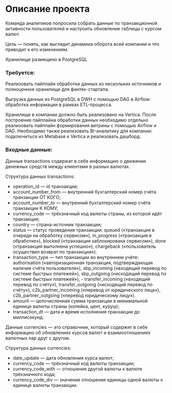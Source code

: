 # Описание проекта

Команда аналитиков попросила собрать данные по транзакционной активности пользователей и настроить обновление таблицы с курсом валют.

Цель — понять, как выглядит динамика оборота всей компании и что приводит к его изменениям.

Хранилище размещено в PostgreSQL

### Требуется:
Реализовать пайплайн обработки данных из нескольких источников и полноценное хранилище для финтех-стартапа.

Выгрузка данных из PostgreSQL в DWH с помощью DAG в Airflow: обработка информации в рамках ETL-процесса.

Хранилище в компании должно быть реализовано на Vertica. После построения пайплайна обработки данных необходимо отдельно реализовать пайплайн формирования витрины с помощью Airflow и DAG. Необходимо также реализовать BI-аналитику для компании: подключиться из Metabase к Vertica и реализовать дашборд.

### Входные данные:
Данные transactions содержат в себе информацию о движении денежных средств между клиентами в разных валютах.

Структура данных transactions:
- operation_id — id транзакции;
- account_number_from — внутренний бухгалтерский номер счёта транзакции ОТ КОГО;
- account_number_to — внутренний бухгалтерский номер счёта транзакции К КОМУ;
- currency_code — трёхзначный код валюты страны, из которой идёт транзакция;
- country — страна-источник транзакции;
- status — статус проведения транзакции: queued («транзакция в очереди на обработку сервисом»), in_progress («транзакция в обработке»), blocked («транзакция заблокирована сервисом»), done («транзакция выполнена успешно»), chargeback («пользователь осуществил возврат по транзакции»).
- transaction_type — тип транзакции во внутреннем учёте: authorisation («авторизационная транзакция, подтверждающая наличие счёта пользователя»), sbp_incoming («входящий перевод по системе быстрых платежей»), sbp_outgoing («исходящий перевод по системе быстрых платежей»), - transfer_incoming («входящий перевод по счёту»), transfer_outgoing («исходящий перевод по счёту»), c2b_partner_incoming («перевод от юридического лица»), c2b_partner_outgoing («перевод юридическому лицу»).
- amount — целочисленная сумма транзакции в минимальной единице валюты страны (копейка, цент, куруш);
- transaction_dt — дата и время исполнения транзакции до миллисекунд.

Данные сurrencies — это справочник, который содержит в себе информацию об обновлениях курсов валют и взаимоотношениях валютных пар друг с другом.

Структура данных currencies:
- date_update — дата обновления курса валют;
- currency_code — трёхзначный код валюты транзакции;
- currency_code_with — отношение другой валюты к валюте трёхзначного кода;
- currency_code_div — значение отношения единицы одной валюты к единице валюты транзакции.

